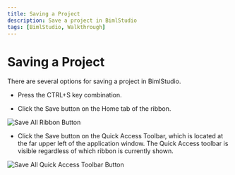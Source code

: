 ```yaml
---
title: Saving a Project
description: Save a project in BimlStudio
tags: [BimlStudio, Walkthrough]
---
```

# Saving a Project

There are several options for saving a project in BimlStudio.

* Press the CTRL+S key combination.

* Click the Save button on the Home tab of the ribbon.

![Save All Ribbon Button](https://varigencecom.blob.core.windows.net/images-mistdocumentation/004_Step01.png)

* Click the Save button on the Quick Access Toolbar, which is located at the far upper left of the application window. The Quick Access toolbar is visible regardless of which ribbon is currently shown.

![Save All Quick Access Toolbar Button](https://varigencecom.blob.core.windows.net/images-mistdocumentation/004_Step02.png)
